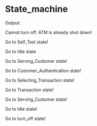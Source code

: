 # State_machine

Output:

Cannot turn off. ATM is already shut down!

Go to Self_Test state!

Go to Idle state

Go to Serving_Customer state!

Go to Customer_Authentication state!

Go to Selecting_Transaction state!

Go to Transaction state!

Go to Serving_Customer state!

Go to Idle state!

Go to turn_off state!
